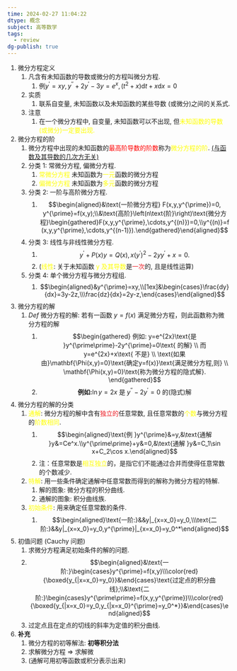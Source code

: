 ```yaml
---
time: 2024-02-27 11:04:22
dtype: 概念
subject: 高等数学
tags:
  - review
dg-publish: true
---
```


1. 微分方程定义
	1. 凡含有未知函数的导数或微分的方程叫微分方程.
		1. $\text{例} y^{\prime}=xy, y^{\prime\prime}+2y^{\prime}-3y=e^x,(t^2+x)\mathrm{d}t+x\mathrm{d}x=0$
	2. 实质
		1. 联系自变量, 未知函数以及未知函数的某些导数 (或微分)之间的关系式.
	3. 注意
		1.  在一个微分方程中, 自变量, 未知函数可以不出现, 但<font color="#ffff00">未知函数的导数 (或微分)一定要出现.</font>
2. 微分方程的阶
	1. 微分方程中出现的未知函数的<font color="#ff0000">最高阶导数的阶数</font>称为<font color="#ffff00">微分方程的阶</font>. <u>(与函数及其导数的几次方无关)</u>
	2. 分类 1: 常微分方程, 偏微分方程.
		1. <font color="#ffff00">常微分方程</font>  未知函数为<font color="#ffff00">一元</font>函数的微分方程
		2. <font color="#ffff00">偏微分方程</font>  未知函数为<font color="#ffff00">多元</font>函数的微分方程
	3. 分类 2: 一阶与高阶微分方程.
		1. $$\begin{aligned}&\text{一阶微分方程} F(x,y,y^{\prime})=0, y^{\prime}=f(x,y);\\&\text{高阶}\left(n\text{阶}\right)\text{微分方程}\begin{gathered}F(x,y,y^{\prime},\cdots,y^{(n)})=0,\\y^{(n)}=f(x,y,y^{\prime},\cdots,y^{(n-1)}).\end{gathered}\end{aligned}$$
	4. 分类 3: 线性与非线性微分方程.
		1. $$y^\prime+P(x)y=Q(x), x(y^\prime)^2-2yy^\prime+x=0.$$
		2. (<font color="#ffff00">线性</font>: 关于未知函数 <font color="#ffff00">y 及其导数</font>是<font color=#ed1c24>一次</font>的, 且是线性运算)
	5. 分类 4: 单个微分方程与微分方程组.
		1. $$\begin{aligned}&y^{\prime}=xy,\\[1ex]&\begin{cases}\frac{dy}{dx}=3y-2z,\\\frac{dz}{dx}=2y-z,\end{cases}\end{aligned}$$
3. 微分方程的解
	1. $Def$ 微分方程的解: 若有一函数 $y=f (x)$ 满足微分方程，则此函数称为微分方程的解
		1. $$\begin{gathered}
例如: y=e^{2x}\text{是 }y^{\prime\prime}-2y^{\prime}=0\text{ 的解} \\
而 y=e^{2x}+x\text{ 不是} \\
\text{如果由}\mathbf{\Phi(x,y)=0}\text{确定y=f(x)}\text{满足微分方程,则} \\
\mathbf{\Phi(x,y)=0}\text{称为微分方程的隐式解}. 
\end{gathered}$$
		2. $$\textbf{例如:}\ln y=2x\text{ 是 }y^{\prime\prime}-2y^{\prime}=0\text{ 的}(\text{隐式})\text{解}$$
1. 微分方程的解的分类
	1. <font color="#ffff00">通解</font>: 微分方程的解中含有<font color=#ed1c24>独立的</font>任意常数, 且任意常数的<font color="#ffff00">个数</font>与微分方程的<font color="#ffff00">阶数相同</font>.
		1. $$\begin{aligned}\text{例 }y^{\prime}&=y,&\text{通解 }y&=Ce^x.\\y^{\prime\prime}+y&=0,&\text{通解 }y&=C_1\sin x+C_2\cos x.\end{aligned}$$
		2. 注：任意常数是<font color="#ffff00">相互独立</font>的，是指它们不能通过合并而使得任意常数的个数减少.
	2. <font color="#ffff00">特解</font>:  用一些条件确定通解中任意常数而得到的解称为微分方程的特解.
		1. 解的图象:  微分方程的积分曲线.
		2. 通解的图象: 积分曲线族.
	3. <font color="#ffff00">初始条件</font>: 用来确定任意常数的条件.
		1. $$\begin{aligned}\text{一阶:}&&y|_{x=x_0}=y_0,\\\text{二阶:}&&y|_{x=x_0}=y_0,y^{\prime}|_{x=x_0}=y_0^*\end{aligned}$$
2. 初值问题 (Cauchy 问题)
	1. 求微分方程满足初始条件的解的问题.
	2. $$\begin{aligned}&\text{一阶:}\begin{cases}y^{\prime}=f(x,y)\\\color{red}{\boxed{y_{|x=x_0}=y_0}}&\end{cases}\text{过定点的积分曲线};\\&\text{二阶:}\begin{cases}y^{\prime\prime}=f(x,y,y^{\prime})\\\color{red}{\boxed{y_{|x=x_0}=y_0,y_{|x=x_0}^{\prime}=y_0^*}}&\end{cases}\end{aligned}$$
	3. 过定点且在定点的切线的斜率为定值的积分曲线.
3. **补充**
	1. 微分方程的初等解法: **初等积分法**
	2. 求解微分方程 $\Longrightarrow$ 求解微
	3. (通解可用初等函数或积分表示出来)